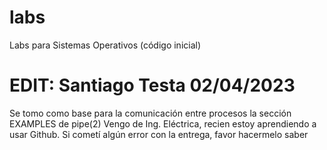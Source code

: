 # labs
Labs para Sistemas Operativos (código inicial)

# EDIT: Santiago Testa 02/04/2023
Se tomo como base para la comunicación entre procesos la sección EXAMPLES de pipe(2)
Vengo de Ing. Eléctrica, recien estoy aprendiendo a usar Github. Si cometí algún error con la entrega, favor hacermelo saber
